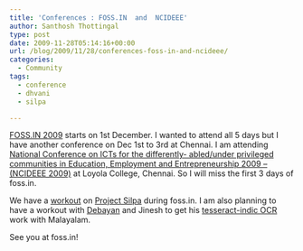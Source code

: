 ```yaml
---
title: 'Conferences : FOSS.IN  and  NCIDEEE'
author: Santhosh Thottingal
type: post
date: 2009-11-28T05:14:16+00:00
url: /blog/2009/11/28/conferences-foss-in-and-ncideee/
categories:
  - Community
tags:
  - conference
  - dhvani
  - silpa

---
```

[FOSS.IN 2009][1] starts on 1st December. I wanted to attend all 5 days but I have another conference on Dec 1st to 3rd at Chennai. I am attending [National Conference on ICTs for the differently- abled/under privileged communities in Education, Employment and Entrepreneurship 2009 &#8211; (NCIDEEE 2009)][2] at Loyola College, Chennai. So I will miss the first 3 days of foss.in.

We have a [workout][3] on [Project Silpa][4] during foss.in. I am also planning to have a workout with [Debayan][5] and Jinesh to get his [tesseract-indic OCR][6] work with Malayalam.

See you at foss.in!

 [1]: http://foss.in
 [2]: http://cis-india.org/events/ncideee-2009
 [3]: http://workouts.foss.in/2009/index.php/Project_SILPA_workout
 [4]: http://smc.org.in/silpa
 [5]: http://debayan.wordpress.com
 [6]: http://hacking-tesseract.blogspot.com